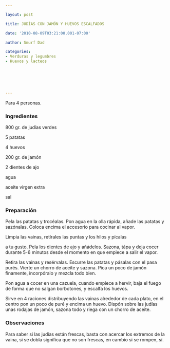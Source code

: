 ```yaml
---

layout: post

title: JUDÍAS CON JAMÓN Y HUEVOS ESCALFADOS

date: '2010-08-09T03:21:00.001-07:00'

author: Smurf Dad

categories:
- Verduras y legumbres
- Huevos y lacteos






---
```


Para 4 personas.

<h3>Ingredientes</h3>

800 gr. de judías verdes

5 patatas

4 huevos

200 gr. de jamón

2 dientes de ajo

agua

aceite virgen extra

sal

<h3>Preparación</h3>

Pela las patatas y trocéalas. Pon agua en la olla rápida, añade las patatas y sazónalas. Coloca encima el accesorio para cocinar al vapor.

Limpia las vainas, retírales las puntas y los hilos y pícalas

a tu gusto. Pela los dientes de ajo y añádelos. Sazona, tápa y deja cocer durante 5-6 minutos desde el momento en que empiece a salir el vapor.

Retira las vainas y resérvalas. Escurre las patatas y pásalas con el pasa purés. Vierte un chorro de aceite y sazona. Pica un poco de jamón finamente, incorpóralo y mezcla todo bien.

Pon agua a cocer en una cazuela, cuando empiece a hervir, baja el fuego de forma que no salgan borbotones, y escalfa los huevos.

Sirve en 4 raciones distribuyendo las vainas alrededor de cada plato, en el centro pon un poco de puré y encima un huevo. Dispón sobre las judías unas rodajas de jamón, sazona todo y riega con un chorro de aceite.

<h3>Observaciones</h3>

Para saber si las judías están frescas, basta con acercar los extremos de la vaina, si se dobla significa que no son frescas, en cambio si se rompen, sí.